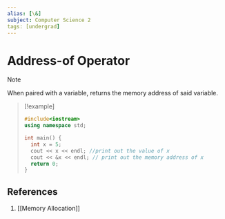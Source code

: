 ```yaml
---
alias: [\&]
subject: Computer Science 2
tags: [undergrad]
---
```

# Address-of Operator

> [!note]
> When paired with a variable, returns the memory address of said variable.

> [!example]
> ```cpp
> #include<iostream>
> using namespace std;
> 
> int main() {
> 	int x = 5;
> 	cout << x << endl; //print out the value of x
> 	cout << &x << endl; // print out the memory address of x
> 	return 0;
> }

## References
1. [[Memory Allocation]]